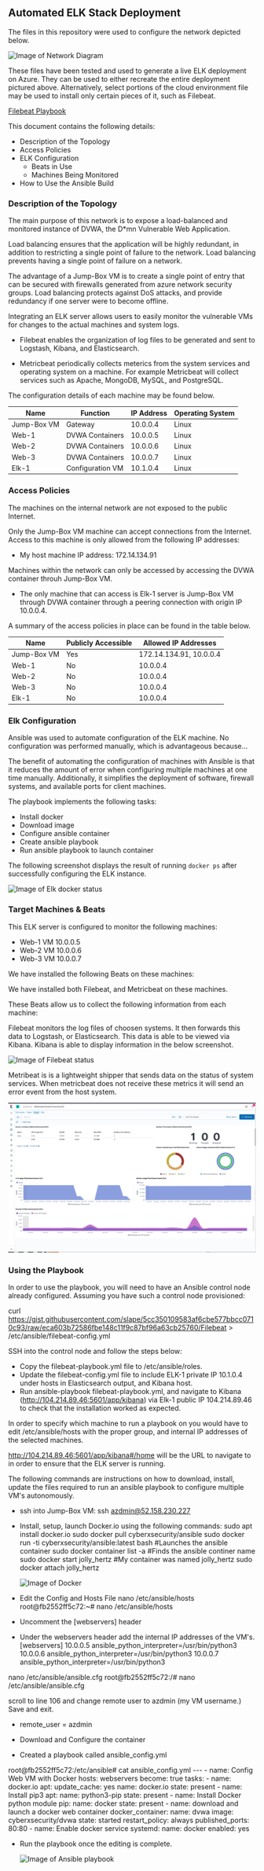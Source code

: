 ## Automated ELK Stack Deployment

The files in this repository were used to configure the network depicted below.


![Image of Network Diagram](https://github.com/patmckernan/Project-1/blob/main/images/Network-Diagram.png)


These files have been tested and used to generate a live ELK deployment on Azure. They can be used to either recreate the entire deployment pictured above. Alternatively, select portions of the cloud environment file may be used to install only certain pieces of it, such as Filebeat.

  
 [Filebeat Playbook](https://docs.google.com/document/d/1Vd87GFKld5CJpdCCVJa3g8_pBcIMst9NS-dW2OGLu4U/edit?usp=sharing)
 
 
  
This document contains the following details:
- Description of the Topology
- Access Policies
- ELK Configuration
  - Beats in Use
  - Machines Being Monitored
- How to Use the Ansible Build


### Description of the Topology

The main purpose of this network is to expose a load-balanced and monitored instance of DVWA, the D*mn Vulnerable Web Application.

Load balancing ensures that the application will be highly redundant, in addition to restricting a single point of failure to the network.
Load balancing prevents having a single point of failure on a network. 

The advantage of a Jump-Box VM is to create a single point of entry that can be secured with firewalls generated from azure network security groups. Load balancing protects against DoS attacks, and provide redundancy if one server were to become offline. 


Integrating an ELK server allows users to easily monitor the vulnerable VMs for changes to the actual machines and system logs.

- Filebeat enables the organization of log files to be generated and sent to Logstash, Kibana, and Elasticsearch. 

- Metricbeat periodically collects meterics from the system services and operating system on a machine. For example Metricbeat will collect services such as Apache, MongoDB, MySQL, and PostgreSQL.

The configuration details of each machine may be found below. 

| Name        	| Function         	| IP Address 	| Operating System 	|
|-------------	|------------------	|------------	|------------------	|
| Jump-Box VM 	| Gateway          	| 10.0.0.4   	| Linux            	|
| Web-1       	| DVWA Containers  	| 10.0.0.5   	| Linux            	|
| Web-2       	| DVWA Containers  	| 10.0.0.6   	| Linux            	|
| Web-3       	| DVWA Containers  	| 10.0.0.7   	| Linux            	|
| Elk-1       	| Configuration VM 	| 10.1.0.4   	| Linux            	|

### Access Policies

The machines on the internal network are not exposed to the public Internet. 

Only the Jump-Box VM machine can accept connections from the Internet. Access to this machine is only allowed from the following IP addresses:

- My host machine IP address: 172.14.134.91

Machines within the network can only be accessed by accessing the DVWA container throuh Jump-Box VM. 

- The only machine that can access is Elk-1 server is Jump-Box VM through DVWA container through a peering connection with origin IP 10.0.0.4.

A summary of the access policies in place can be found in the table below.


| Name        	| Publicly Accessible 	| Allowed IP Addresses    	|
|-------------	|---------------------	|-------------------------	|
| Jump-Box VM 	| Yes                 	| 172.14.134.91, 10.0.0.4 	|
| Web-1       	| No                  	| 10.0.0.4                	|
| Web-2       	| No                  	| 10.0.0.4                	|
| Web-3       	| No                  	| 10.0.0.4                	|
| Elk-1       	| No                  	| 10.0.0.4                	|

### Elk Configuration

Ansible was used to automate configuration of the ELK machine. No configuration was performed manually, which is advantageous because...

The benefit of automating the configuration of machines with Ansible is that it reduces the amount of error when configuring multiple machines at one time manually. Additionally, it simplifies the deployment of software, firewall systems, and available ports for client machines. 

The playbook implements the following tasks:

- Install docker
- Download image
- Configure ansible container
- Create ansible playbook
- Run ansible playbook to launch container

The following screenshot displays the result of running `docker ps` after successfully configuring the ELK instance.


![Image of Elk docker status](https://github.com/patmckernan/Project-1/blob/main/images/Elk%20docker%20status.png)



### Target Machines & Beats
This ELK server is configured to monitor the following machines:

- Web-1 VM 10.0.0.5
- Web-2 VM 10.0.0.6
- Web-3 VM 10.0.0.7

We have installed the following Beats on these machines:

We have installed both Filebeat, and Metricbeat on these machines. 

These Beats allow us to collect the following information from each machine:

Filebeat monitors the log files of choosen systems. It then forwards this data to Logstash, or Elasticsearch. This data is able to be viewed via Kibana. Kibana is able to display information in the below screenshot. 

![Image of Filebeat status](https://github.com/patmckernan/Project-1/blob/main/images/Filebeat.png)
  
Metribeat is is a lightweight shipper that sends data on the status of system services. When metricbeat does not receive these metrics it will send an error event from the host system. 

![Image of Metricbeat status](https://github.com/patmckernan/Project-1/blob/main/images/Metricbeat.png)

### Using the Playbook
In order to use the playbook, you will need to have an Ansible control node already configured. Assuming you have such a control node provisioned: 

curl https://gist.githubusercontent.com/slape/5cc350109583af6cbe577bbcc0710c93/raw/eca603b72586fbe148c11f9c87bf96a63cb25760/Filebeat > /etc/ansible/filebeat-config.yml

SSH into the control node and follow the steps below:
- Copy the filebeat-playbook.yml file to /etc/ansible/roles.
- Update the filebeat-config.yml file to include ELK-1 private IP 10.1.0.4 under hosts in Elasticsearch output, and Kibana host.
- Run ansible-playbook filebeat-playbook.yml, and navigate to Kibana (http://104.214.89.46:5601/app/kibana) via Elk-1 public IP 104.214.89.46 to check that the installation worked as expected.

In order to specify which machine to run a playbook on you would have to edit /etc/ansible/hosts with the proper group, and internal IP addresses of the selected machines.

http://104.214.89.46:5601/app/kibana#/home will be the URL to navigate to in order to ensure that the ELK server is running. 

The following commands are instructions on how to download, install, update the files required to run an ansible playbook to configure multiple VM's autonomously. 

- ssh into Jump-Box VM: ssh azdmin@52.158.230.227
- Install, setup, launch Docker.io using the following commands:
    sudo apt install docker.io
    sudo docker pull cyberxsecurity/ansible
    sudo docker run -ti cyberxsecurity/ansible:latest bash        #Launches the ansible container
    sudo docker container list -a                                 #Finds the ansible continer name
    sudo docker start jolly_hertz                                 #My container was named jolly_hertz
    sudo docker attach jolly_hertz
    
  ![Image of Docker](https://github.com/patmckernan/Project-1/blob/main/images/Docker.png)
    
 - Edit the Config and Hosts File
    nano /etc/ansible/hosts
    root@fb2552ff5c72:~# nano /etc/ansible/hosts
    
  - Uncomment the [webservers] header
  - Under the webservers header add the internal IP addresses of the VM's.
     [webservers]                                                                                                                                                       10.0.0.5 ansible_python_interpreter=/usr/bin/python3                                                                                                               10.0.0.6 ansible_python_interpreter=/usr/bin/python3                                                                                                               10.0.0.7 ansible_python_interpreter=/usr/bin/python3
     
  nano /etc/ansible/ansible.cfg
      root@fb2552ff5c72:/# nano /etc/ansible/ansible.cfg
      
  scroll to line 106 and change remote user to azdmin (my VM username.) Save and exit.
  - remote_user = azdmin

- Download and Configure the container
 
 - Created a playbook called ansible_config.yml
  
  root@fb2552ff5c72:/etc/ansible# cat ansible_config.yml                                                                                                                                                                          ---                                                                                                                                                                                                                             - name: Config Web VM with Docker                                                                                                                                                                                                 hosts: webservers                                                                                                                                                                                                               become: true                                                                                                                                                                                                                    tasks:                                                                                                                                                                                                                            - name: docker.io                                                                                                                                                                                                                 apt:                                                                                                                                                                                                                              update_cache: yes                                                                                                                                                                                                               name: docker.io                                                                                                                                                                                                                 state: present                                                                                                                                                                                                                                                                                                                                                                                                                                              - name: Install pip3                                                                                                                                                                                                              apt:                                                                                                                                                                                                                              name: python3-pip                                                                                                                                                                                                               state: present                                                                                                                                                                                                                                                                                                                                                                                                                                              - name: Install Docker python module                                                                                                                                                                                              pip:                                                                                                                                                                                                                              name: docker                                                                                                                                                                                                                    state: present                                                                                                                                                                                                                                                                                                                                                                                                                                              - name: download and launch a docker web container                                                                                                                                                                                docker_container:                                                                                                                                                                                                                 name: dvwa                                                                                                                                                                                                                      image: cyberxsecurity/dvwa                                                                                                                                                                                                      state: started                                                                                                                                                                                                                  restart_policy: always                                                                                                                                                                                                          published_ports: 80:80                                                                                                                                                                                                                                                                                                                                                                                                                                      - name: Enable docker service                                                                                                                                                                                                     systemd:                                                                                                                                                                                                                          name: docker                                                                                                                                                                                                                    enabled: yes                            
    
- Run the playbook once the editing is complete.
    
  ![Image of Ansible playbook](https://github.com/patmckernan/Project-1/blob/main/images/Ansible%20playbook.png)  
 
     
     
 
     
